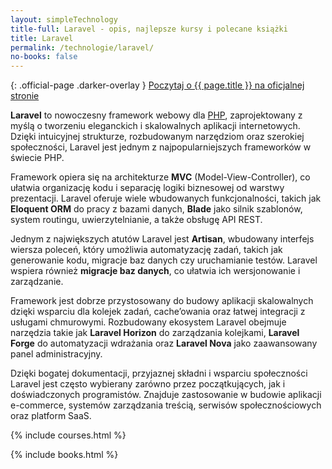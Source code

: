 ```yaml
---
layout: simpleTechnology
title-full: Laravel - opis, najlepsze kursy i polecane książki
title: Laravel
permalink: /technologie/laravel/
no-books: false
---
```


{: .official-page .darker-overlay }
[Poczytaj o {{ page.title }} na oficjalnej stronie](https://laravel.com/)

**Laravel** to nowoczesny framework webowy dla [PHP](/technologie/php), zaprojektowany z myślą o tworzeniu eleganckich i skalowalnych aplikacji internetowych. Dzięki intuicyjnej strukturze, rozbudowanym narzędziom oraz szerokiej społeczności, Laravel jest jednym z najpopularniejszych frameworków w świecie PHP.

Framework opiera się na architekturze **MVC** (Model-View-Controller), co ułatwia organizację kodu i separację logiki biznesowej od warstwy prezentacji. Laravel oferuje wiele wbudowanych funkcjonalności, takich jak **Eloquent ORM** do pracy z bazami danych, **Blade** jako silnik szablonów, system routingu, uwierzytelnianie, a także obsługę API REST.

Jednym z największych atutów Laravel jest **Artisan**, wbudowany interfejs wiersza poleceń, który umożliwia automatyzację zadań, takich jak generowanie kodu, migracje baz danych czy uruchamianie testów. Laravel wspiera również **migracje baz danych**, co ułatwia ich wersjonowanie i zarządzanie.

Framework jest dobrze przystosowany do budowy aplikacji skalowalnych dzięki wsparciu dla kolejek zadań, cache’owania oraz łatwej integracji z usługami chmurowymi. Rozbudowany ekosystem Laravel obejmuje narzędzia takie jak **Laravel Horizon** do zarządzania kolejkami, **Laravel Forge** do automatyzacji wdrażania oraz **Laravel Nova** jako zaawansowany panel administracyjny.

Dzięki bogatej dokumentacji, przyjaznej składni i wsparciu społeczności Laravel jest często wybierany zarówno przez początkujących, jak i doświadczonych programistów. Znajduje zastosowanie w budowie aplikacji e-commerce, systemów zarządzania treścią, serwisów społecznościowych oraz platform SaaS.

{% include courses.html %}

{% include books.html %}
